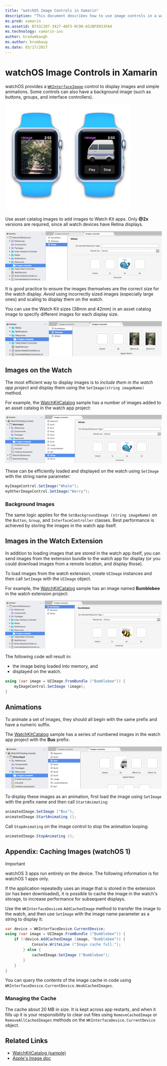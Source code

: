 ```yaml
---
title: "watchOS Image Controls in Xamarin"
description: "This document describes how to use image controls in a watchOS application built with Xamarin. It discusses the WKInterfaceImage control, the SetImage method, adding images to a watch extension, animations, and more."
ms.prod: xamarin
ms.assetid: B741C207-3427-46F3-9C90-A52BF8933FA4
ms.technology: xamarin-ios
author: bradumbaugh
ms.author: brumbaug
ms.date: 03/17/2017
---
```


# watchOS Image Controls in Xamarin

watchOS provides a [`WKInterfaceImage`](https://developer.xamarin.com/api/type/WatchKit.WKInterfaceImage/) control to display
	images and simple animations. Some controls
	can also have a background image (such as
	buttons, groups, and interface controllers).

![](image-images/image-walkway.png "Apple Watch showing picture") ![](image-images/image-animation.png "Apple Watch with simple animation")
<!-- watch image courtesy of http://infinitapps.com/bezel/ -->

Use asset catalog images to add images to Watch Kit apps.
	Only **@2x** versions are required, since all watch devices
	have Retina displays.

![](image-images/asset-universal-sml.png "Only 2x versions are required, since all watch devices have Retina displays")

It is good practice to ensure the images themselves
	are the correct size for the watch display. *Avoid*
	using incorrectly sized images (especially large ones)
	and scaling to display them on the watch.

You can use the Watch Kit sizes (38mm and 42mm) in an asset
	catalog image to specify different images for each display
	size.

![](image-images/asset-watch-sml.png "You can use the Watch Kit sizes 38mm and 42mm in an asset catalog image to specify different images for each display size")


## Images on the Watch

The most efficient way to display images is to
	*include them in the watch app project* and
	display them using the `SetImage(string imageName)`
	method.

For example, the [WatchKitCatalog](https://developer.xamarin.com/samples/WatchKitCatalog/) sample
	has a number of images added to an asset catalog in the watch app project:

![](image-images/asset-whale-sml.png "The WatchKitCatalog sample has a number of images added to an asset catalog in the watch app project")

These can be efficiently loaded and displayed
	on the watch using `SetImage` with the string
	name parameter:

```csharp
myImageControl.SetImage("Whale");
myOtherImageControl.SetImage("Worry");
```

### Background Images

The same logic applies for the `SetBackgroundImage (string imageName)`
	on the `Button`, `Group`, and `InterfaceController` classes. Best
	performance is achieved by storing the images in the watch app itself.


## Images in the Watch Extension

In addition to loading images that are stored in the watch
	app itself, you can send images from the extension bundle
	to the watch app for display (or you could
	download images from a remote location, and display those).

To load images from the watch extension, create
	`UIImage` instances and then call `SetImage` with
	the `UIImage` object.

For example, the [WatchKitCatalog](https://developer.xamarin.com/samples/monotouch/watchOS/WatchKitCatalog/) sample
	has an image named **Bumblebee** in the watch extension project:

![](image-images/asset-bumblebee-sml.png "The WatchKitCatalog sample has an image named Bumblebee in the watch extension project")

The following code will result in:

- the image being loaded into memory, and
- displayed on the watch.

```csharp
using (var image = UIImage.FromBundle ("Bumblebee")) {
	myImageControl.SetImage (image);
}
```


## Animations

To animate a set of images, they should all begin
	with the same prefix and have a numeric suffix.

The [WatchKitCatalog](https://developer.xamarin.com/samples/monotouch/watchOS/WatchKitCatalog/) sample
	has a series of numbered images in the watch app project
	with the **Bus** prefix:

![](image-images/asset-bus-animation-sml.png "The WatchKitCatalog sample has a series of numbered images in the watch app project with the Bus prefix")

To display these images as an animation, first load the
	image using `SetImage` with the prefix name and
	then call `StartAnimating`:

```csharp
animatedImage.SetImage ("Bus");
animatedImage.StartAnimating ();
```

Call `StopAnimating` on the image control to
	stop the animation looping:

```csharp
animatedImage.StopAnimating ();
```


<a name="cache" />

## Appendix: Caching Images (watchOS 1)

> [!IMPORTANT]
> watchOS 3 apps run entirely on the device. The following
> information is for watchOS 1 apps only.

If the application repeatedly uses an image that is
	stored in the extension (or has been downloaded),
	it is possible to cache the image in the watch's
	storage, to increase performance for subsequent
	displays.

Use the `WKInterfaceDevice`s `AddCachedImage` method
	to transfer the image to the watch, and then use
	`SetImage` with the image name parameter as a string
	to display it:

```csharp
var device = WKInterfaceDevice.CurrentDevice;
using (var image = UIImage.FromBundle ("Bumblebee")) {
	if (!device.AddCachedImage (image, "Bumblebee")) {
			Console.WriteLine ("Image cache full.");
		} else {
			cachedImage.SetImage ("Bumblebee");
		}
	}
}
```

You can query the contents of the image cache in
	code using `WKInterfaceDevice.CurrentDevice.WeakCachedImages`.


### Managing the Cache

The cache about 20 MB in size. It is kept across app restarts,
	and when it fills up it is your responsibility to clear out
	files using `RemoveCachedImage` or `RemoveAllCachedImages`
	methods on the `WKInterfaceDevice.CurrentDevice` object.



## Related Links

- [WatchKitCatalog (sample)](https://developer.xamarin.com/samples/monotouch/watchOS/WatchKitCatalog/)
- [Apple's Image doc](https://developer.apple.com/library/prerelease/ios/documentation/General/Conceptual/WatchKitProgrammingGuide/Images.html)
